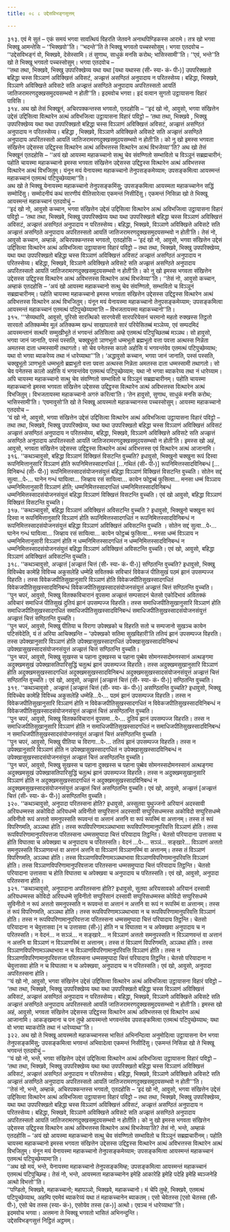 ```yaml
---
title: ०८ ८ उद्देसविभङ्गसुत्तम्

---
```


३१३. एवं मे सुतं – एकं समयं भगवा सावत्थियं विहरति जेतवने अनाथपिण्डिकस्स आरामे। तत्र खो भगवा भिक्खू आमन्तेसि – ‘‘भिक्खवो’’ति। ‘‘भदन्ते’’ति ते भिक्खू भगवतो पच्चस्सोसुम्। भगवा एतदवोच – ‘‘उद्देसविभङ्गं वो, भिक्खवे, देसेस्सामि। तं सुणाथ, साधुकं मनसि करोथ; भासिस्सामी’’ति। ‘‘एवं, भन्ते’’ति खो ते भिक्खू भगवतो पच्चस्सोसुम्। भगवा एतदवोच –  
‘‘तथा तथा, भिक्खवे, भिक्खु उपपरिक्खेय्य यथा यथा [यथा यथास्स (सी॰ स्या॰ कं॰ पी॰)] उपपरिक्खतो बहिद्धा चस्स विञ्ञाणं अविक्खित्तं अविसटं, अज्झत्तं असण्ठितं अनुपादाय न परितस्सेय्य। बहिद्धा, भिक्खवे, विञ्ञाणे अविक्खित्ते अविसटे सति अज्झत्तं असण्ठिते अनुपादाय अपरितस्सतो आयतिं जातिजरामरणदुक्खसमुदयसम्भवो न होती’’ति। इदमवोच भगवा। इदं वत्वान सुगतो उट्ठायासना विहारं पाविसि।  
३१४. अथ खो तेसं भिक्खूनं, अचिरपक्कन्तस्स भगवतो, एतदहोसि – ‘‘इदं खो नो, आवुसो, भगवा संखित्तेन उद्देसं उद्दिसित्वा वित्थारेन अत्थं अविभजित्वा उट्ठायासना विहारं पविट्ठो – ‘तथा तथा, भिक्खवे , भिक्खु उपपरिक्खेय्य यथा यथा उपपरिक्खतो बहिद्धा चस्स विञ्ञाणं अविक्खित्तं अविसटं, अज्झत्तं असण्ठितं अनुपादाय न परितस्सेय्य। बहिद्धा , भिक्खवे, विञ्ञाणे अविक्खित्ते अविसटे सति अज्झत्तं असण्ठिते अनुपादाय अपरितस्सतो आयतिं जातिजरामरणदुक्खसमुदयसम्भवो न होती’ति। को नु खो इमस्स भगवता संखित्तेन उद्देसस्स उद्दिट्ठस्स वित्थारेन अत्थं अविभत्तस्स वित्थारेन अत्थं विभजेय्या’’ति? अथ खो तेसं भिक्खूनं एतदहोसि – ‘‘अयं खो आयस्मा महाकच्चानो सत्थु चेव संवण्णितो सम्भावितो च विञ्ञूनं सब्रह्मचारीनं; पहोति चायस्मा महाकच्चानो इमस्स भगवता संखित्तेन उद्देसस्स उद्दिट्ठस्स वित्थारेन अत्थं अविभत्तस्स वित्थारेन अत्थं विभजितुम्। यंनून मयं येनायस्मा महाकच्चानो तेनुपसङ्कमेय्याम; उपसङ्कमित्वा आयस्मन्तं महाकच्चानं एतमत्थं पटिपुच्छेय्यामा’’ति।  
अथ खो ते भिक्खू येनायस्मा महाकच्चानो तेनुपसङ्कमिंसु; उपसङ्कमित्वा आयस्मता महाकच्चानेन सद्धिं सम्मोदिंसु। सम्मोदनीयं कथं सारणीयं वीतिसारेत्वा एकमन्तं निसीदिंसु। एकमन्तं निसिन्ना खो ते भिक्खू आयस्मन्तं महाकच्चानं एतदवोचुं –  
‘‘इदं खो नो, आवुसो कच्चान, भगवा संखित्तेन उद्देसं उद्दिसित्वा वित्थारेन अत्थं अविभजित्वा उट्ठायासना विहारं पविट्ठो – ‘तथा तथा, भिक्खवे, भिक्खु उपपरिक्खेय्य यथा यथा उपपरिक्खतो बहिद्धा चस्स विञ्ञाणं अविक्खित्तं अविसटं, अज्झत्तं असण्ठितं अनुपादाय न परितस्सेय्य। बहिद्धा, भिक्खवे, विञ्ञाणे अविक्खित्ते अविसटे सति अज्झत्तं असण्ठिते अनुपादाय अपरितस्सतो आयतिं जातिजरामरणदुक्खसमुदयसम्भवो न होती’ति। तेसं नो, आवुसो कच्चान, अम्हाकं, अचिरपक्कन्तस्स भगवतो, एतदहोसि – ‘इदं खो नो, आवुसो, भगवा संखित्तेन उद्देसं उद्दिसित्वा वित्थारेन अत्थं अविभजित्वा उट्ठायासना विहारं पविट्ठो – तथा तथा, भिक्खवे, भिक्खु उपपरिक्खेय्य, यथा यथा उपपरिक्खतो बहिद्धा चस्स विञ्ञाणं अविक्खित्तं अविसटं अज्झत्तं असण्ठितं अनुपादाय न परितस्सेय्य। बहिद्धा, भिक्खवे, विञ्ञाणे अविक्खित्ते अविसटे सति अज्झत्तं असण्ठिते अनुपादाय अपरितस्सतो आयतिं जातिजरामरणदुक्खसमुदयसम्भवो न होती’ति। को नु खो इमस्स भगवता संखित्तेन उद्देसस्स उद्दिट्ठस्स वित्थारेन अत्थं अविभत्तस्स वित्थारेन अत्थं विभजेय्या’’ति। ‘‘तेसं नो, आवुसो कच्चान, अम्हाकं एतदहोसि – ‘अयं खो आयस्मा महाकच्चानो सत्थु चेव संवण्णितो, सम्भावितो च विञ्ञूनं सब्रह्मचारीनम्। पहोति चायस्मा महाकच्चानो इमस्स भगवता संखित्तेन उद्देसस्स उद्दिट्ठस्स वित्थारेन अत्थं अविभत्तस्स वित्थारेन अत्थं विभजितुम्। यंनून मयं येनायस्मा महाकच्चानो तेनुपसङ्कमेय्याम; उपसङ्कमित्वा आयस्मन्तं महाकच्चानं एतमत्थं पटिपुच्छेय्यामा’ति – विभजतायस्मा महाकच्चानो’’ति।  
३१५. ‘‘‘सेय्यथापि, आवुसो, पुरिसो सारत्थिको सारगवेसी सारपरियेसनं चरमानो महतो रुक्खस्स तिट्ठतो सारवतो अतिक्कम्मेव मूलं अतिक्कम्म खन्धं साखापलासे सारं परियेसितब्बं मञ्ञेय्य, एवं सम्पदमिदं आयस्मन्तानं सत्थरि सम्मुखीभूते तं भगवन्तं अतिसित्वा अम्हे एतमत्थं पटिपुच्छितब्बं मञ्ञथ। सो हावुसो, भगवा जानं जानाति, पस्सं पस्सति, चक्खुभूतो ञाणभूतो धम्मभूतो ब्रह्मभूतो वत्ता पवत्ता अत्थस्स निन्नेता अमतस्स दाता धम्मस्सामी तथागतो। सो चेव पनेतस्स कालो अहोसि यं भगवन्तंयेव एतमत्थं पटिपुच्छेय्याथ; यथा वो भगवा ब्याकरेय्य तथा नं धारेय्याथा’’’ति। ‘अद्धावुसो कच्चान, भगवा जानं जानाति, पस्सं पस्सति, चक्खुभूतो ञाणभूतो धम्मभूतो ब्रह्मभूतो वत्ता पवत्ता अत्थस्स निन्नेता अमतस्स दाता धम्मस्सामी तथागतो। सो चेव पनेतस्स कालो अहोसि यं भगवन्तंयेव एतमत्थं पटिपुच्छेय्याम; यथा नो भगवा ब्याकरेय्य तथा नं धारेय्याम। अपि चायस्मा महाकच्चानो सत्थु चेव संवण्णितो सम्भावितो च विञ्ञूनं सब्रह्मचारीनम्। पहोति चायस्मा महाकच्चानो इमस्स भगवता संखित्तेन उद्देसस्स उद्दिट्ठस्स वित्थारेन अत्थं अविभत्तस्स वित्थारेन अत्थं विभजितुम्। विभजतायस्मा महाकच्चानो अगरुं करित्वा’ति। ‘तेन हावुसो, सुणाथ, साधुकं मनसि करोथ; भासिस्सामी’ति। ‘एवमावुसो’ति खो ते भिक्खू आयस्मतो महाकच्चानस्स पच्चस्सोसुम्। आयस्मा महाकच्चानो एतदवोच –  
‘यं खो नो, आवुसो, भगवा संखित्तेन उद्देसं उद्दिसित्वा वित्थारेन अत्थं अविभजित्वा उट्ठायासना विहारं पविट्ठो – तथा तथा, भिक्खवे, भिक्खु उपपरिक्खेय्य, यथा यथा उपपरिक्खतो बहिद्धा चस्स विञ्ञाणं अविक्खित्तं अविसटं अज्झत्तं असण्ठितं अनुपादाय न परितस्सेय्य, बहिद्धा, भिक्खवे, विञ्ञाणे अविक्खित्ते अविसटे सति अज्झत्तं असण्ठिते अनुपादाय अपरितस्सतो आयतिं जातिजरामरणदुक्खसमुदयसम्भवो न होती’ति। इमस्स खो अहं, आवुसो, भगवता संखित्तेन उद्देसस्स उद्दिट्ठस्स वित्थारेन अत्थं अविभत्तस्स एवं वित्थारेन अत्थं आजानामि।  
३१६. ‘‘कथञ्चावुसो, बहिद्धा विञ्ञाणं विक्खित्तं विसटन्ति वुच्चति? इधावुसो, भिक्खुनो चक्खुना रूपं दिस्वा रूपनिमित्तानुसारि विञ्ञाणं होति रूपनिमित्तस्सादगधितं […गथितं (सी॰ पी॰)] रूपनिमित्तस्सादविनिबन्धं […विनिबन्धं (सी॰ पी॰)] रूपनिमित्तस्सादसंयोजनसंयुत्तं बहिद्धा विञ्ञाणं विक्खित्तं विसटन्ति वुच्चति। सोतेन सद्दं सुत्वा…पे॰… घानेन गन्धं घायित्वा… जिव्हाय रसं सायित्वा… कायेन फोट्ठब्बं फुसित्वा… मनसा धम्मं विञ्ञाय धम्मनिमित्तानुसारी विञ्ञाणं होति; धम्मनिमित्तस्सादगधितं धम्मनिमित्तस्सादविनिबन्धं धम्मनिमित्तस्सादसंयोजनसंयुत्तं बहिद्धा विञ्ञाणं विक्खित्तं विसटन्ति वुच्चति। एवं खो आवुसो, बहिद्धा विञ्ञाणं विक्खित्तं विसटन्ति वुच्चति।  
३१७. ‘‘कथञ्चावुसो, बहिद्धा विञ्ञाणं अविक्खित्तं अविसटन्ति वुच्चति ? इधावुसो, भिक्खुनो चक्खुना रूपं दिस्वा न रूपनिमित्तानुसारि विञ्ञाणं होति रूपनिमित्तस्सादगधितं न रूपनिमित्तस्सादविनिबन्धं न रूपनिमित्तस्सादसंयोजनसंयुत्तं बहिद्धा विञ्ञाणं अविक्खित्तं अविसटन्ति वुच्चति । सोतेन सद्दं सुत्वा…पे॰… घानेन गन्धं घायित्वा… जिव्हाय रसं सायित्वा… कायेन फोट्ठब्बं फुसित्वा… मनसा धम्मं विञ्ञाय न धम्मनिमित्तानुसारी विञ्ञाणं होति न धम्मनिमित्तस्सादगधितं न धम्मनिमित्तस्सादविनिबन्धं न धम्मनिमित्तस्सादसंयोजनसंयुत्तं बहिद्धा विञ्ञाणं अविक्खित्तं अविसटन्ति वुच्चति। एवं खो, आवुसो, बहिद्धा विञ्ञाणं अविक्खित्तं अविसटन्ति वुच्चति।  
३१८. ‘‘कथञ्चावुसो, अज्झत्तं [अज्झत्तं चित्तं (सी॰ स्या॰ कं॰ पी॰)] सण्ठितन्ति वुच्चति? इधावुसो, भिक्खु विविच्चेव कामेहि विविच्च अकुसलेहि धम्मेहि सवितक्कं सविचारं विवेकजं पीतिसुखं पठमं झानं उपसम्पज्ज विहरति। तस्स विवेकजपीतिसुखानुसारि विञ्ञाणं होति विवेकजपीतिसुखस्सादगधितं विवेकजपीतिसुखस्सादविनिबन्धं विवेकजपीतिसुखस्सादसंयोजनसंयुत्तं अज्झत्तं चित्तं सण्ठितन्ति वुच्चति।  
‘‘पुन चपरं, आवुसो, भिक्खु वितक्कविचारानं वूपसमा अज्झत्तं सम्पसादनं चेतसो एकोदिभावं अवितक्कं अविचारं समाधिजं पीतिसुखं दुतियं झानं उपसम्पज्ज विहरति। तस्स समाधिजपीतिसुखानुसारि विञ्ञाणं होति समाधिजपीतिसुखस्सादगधितं समाधिजपीतिसुखस्सादविनिबन्धं समाधिजपीतिसुखस्सादसंयोजनसंयुत्तं अज्झत्तं चित्तं सण्ठितन्ति वुच्चति।  
‘‘पुन चपरं, आवुसो, भिक्खु पीतिया च विरागा उपेक्खको च विहरति सतो च सम्पजानो सुखञ्च कायेन पटिसंवेदेति, यं तं अरिया आचिक्खन्ति – ‘उपेक्खको सतिमा सुखविहारी’ति ततियं झानं उपसम्पज्ज विहरति। तस्स उपेक्खानुसारि विञ्ञाणं होति उपेक्खासुखस्सादगधितं उपेक्खासुखस्सादविनिबन्धं उपेक्खासुखस्सादसंयोजनसंयुत्तं अज्झत्तं चित्तं सण्ठितन्ति वुच्चति।  
‘‘पुन चपरं, आवुसो, भिक्खु सुखस्स च पहाना दुक्खस्स च पहाना पुब्बेव सोमनस्सदोमनस्सानं अत्थङ्गमा अदुक्खमसुखं उपेक्खासतिपारिसुद्धिं चतुत्थं झानं उपसम्पज्ज विहरति। तस्स अदुक्खमसुखानुसारि विञ्ञाणं होति अदुक्खमसुखस्सादगधितं अदुक्खमसुखस्सादविनिबन्धं अदुक्खमसुखस्सादसंयोजनसंयुत्तं अज्झत्तं चित्तं सण्ठितन्ति वुच्चति। एवं खो, आवुसो, अज्झत्तं [अज्झत्तं चित्तं (सी॰ स्या॰ कं॰ पी॰)] सण्ठितन्ति वुच्चति।  
३१९. ‘‘कथञ्चावुसो , अज्झत्तं [अज्झत्तं चित्तं (सी॰ स्या॰ कं॰ पी॰)] असण्ठितन्ति वुच्चति? इधावुसो, भिक्खु विविच्चेव कामेहि विविच्च अकुसलेहि धम्मेहि…पे॰… पठमं झानं उपसम्पज्ज विहरति। तस्स न विवेकजपीतिसुखानुसारि विञ्ञाणं होति न विवेकजपीतिसुखस्सादगधितं न विवेकजपीतिसुखस्सादविनिबन्धं न विवेकजपीतिसुखस्सादसंयोजनसंयुत्तं अज्झत्तं चित्तं असण्ठितन्ति वुच्चति।  
‘‘पुन चपरं, आवुसो, भिक्खु वितक्कविचारानं वूपसमा…पे॰… दुतियं झानं उपसम्पज्ज विहरति। तस्स न समाधिजपीतिसुखानुसारि विञ्ञाणं होति न समाधिजपीतिसुखस्सादगधितं न समाधिजपीतिसुखस्सादविनिबन्धं न समाधिजपीतिसुखस्सादसंयोजनसंयुत्तं अज्झत्तं चित्तं असण्ठितन्ति वुच्चति ।  
‘‘पुन चपरं, आवुसो, भिक्खु पीतिया च विरागा…पे॰… ततियं झानं उपसम्पज्ज विहरति। तस्स न उपेक्खानुसारि विञ्ञाणं होति न उपेक्खासुखस्सादगधितं न उपेक्खासुखस्सादविनिबन्धं न उपेक्खासुखस्सादसंयोजनसंयुत्तं अज्झत्तं चित्तं असण्ठितन्ति वुच्चति।  
‘‘पुन चपरं, आवुसो, भिक्खु सुखस्स च पहाना दुक्खस्स च पहाना पुब्बेव सोमनस्सदोमनस्सानं अत्थङ्गमा अदुक्खमसुखं उपेक्खासतिपारिसुद्धिं चतुत्थं झानं उपसम्पज्ज विहरति। तस्स न अदुक्खमसुखानुसारि विञ्ञाणं होति न अदुक्खमसुखस्सादगधितं न अदुक्खमसुखस्सादविनिबन्धं न अदुक्खमसुखस्सादसंयोजनसंयुत्तं अज्झत्तं चित्तं असण्ठितन्ति वुच्चति। एवं खो, आवुसो, अज्झत्तं [अज्झत्तं चित्तं (सी॰ स्या॰ कं॰ पी॰)] असण्ठितन्ति वुच्चति।  
३२०. ‘‘कथञ्चावुसो, अनुपादा परितस्सना होति? इधावुसो, अस्सुतवा पुथुज्जनो अरियानं अदस्सावी अरियधम्मस्स अकोविदो अरियधम्मे अविनीतो सप्पुरिसानं अदस्सावी सप्पुरिसधम्मस्स अकोविदो सप्पुरिसधम्मे अविनीतो रूपं अत्ततो समनुपस्सति रूपवन्तं वा अत्तानं अत्तनि वा रूपं रूपस्मिं वा अत्तानम्। तस्स तं रूपं विपरिणमति, अञ्ञथा होति। तस्स रूपविपरिणामञ्ञथाभावा रूपविपरिणामानुपरिवत्ति विञ्ञाणं होति। तस्स रूपविपरिणामानुपरिवत्तजा परितस्सना धम्मसमुप्पादा चित्तं परियादाय तिट्ठन्ति। चेतसो परियादाना उत्तासवा च होति विघातवा च अपेक्खवा च अनुपादाय च परितस्सति। वेदनं …पे॰… सञ्ञं… सङ्खारे… विञ्ञाणं अत्ततो समनुपस्सति विञ्ञाणवन्तं वा अत्तानं अत्तनि वा विञ्ञाणं विञ्ञाणस्मिं वा अत्तानम्। तस्स तं विञ्ञाणं विपरिणमति, अञ्ञथा होति। तस्स विञ्ञाणविपरिणामञ्ञथाभावा विञ्ञाणविपरिणामानुपरिवत्ति विञ्ञाणं होति। तस्स विञ्ञाणविपरिणामानुपरिवत्तजा परितस्सना धम्मसमुप्पादा चित्तं परियादाय तिट्ठन्ति। चेतसो परियादाना उत्तासवा च होति विघातवा च अपेक्खवा च अनुपादाय च परितस्सति। एवं खो, आवुसो, अनुपादा परितस्सना होति।  
३२१. ‘‘कथञ्चावुसो, अनुपादाना अपरितस्सना होति? इधावुसो, सुतवा अरियसावको अरियानं दस्सावी अरियधम्मस्स कोविदो अरियधम्मे सुविनीतो सप्पुरिसानं दस्सावी सप्पुरिसधम्मस्स कोविदो सप्पुरिसधम्मे सुविनीतो न रूपं अत्ततो समनुपस्सति न रूपवन्तं वा अत्तानं न अत्तनि वा रूपं न रूपस्मिं वा अत्तानम्। तस्स तं रूपं विपरिणमति, अञ्ञथा होति। तस्स रूपविपरिणामञ्ञथाभावा न च रूपविपरिणामानुपरिवत्ति विञ्ञाणं होति। तस्स न रूपविपरिणामानुपरिवत्तजा परितस्सना धम्मसमुप्पादा चित्तं परियादाय तिट्ठन्ति। चेतसो परियादाना न चेवुत्तासवा [न च उत्तासवा (सी॰)] होति न च विघातवा न च अपेक्खवा अनुपादाय च न परितस्सति। न वेदनं… न सञ्ञं… न सङ्खारे… न विञ्ञाणं अत्ततो समनुपस्सति न विञ्ञाणवन्तं वा अत्तानं न अत्तनि वा विञ्ञाणं न विञ्ञाणस्मिं वा अत्तानम्। तस्स तं विञ्ञाणं विपरिणमति, अञ्ञथा होति। तस्स विञ्ञाणविपरिणामञ्ञथाभावा न च विञ्ञाणविपरिणामानुपरिवत्ति विञ्ञाणं होति। तस्स न विञ्ञाणविपरिणामानुपरिवत्तजा परितस्सना धम्मसमुप्पादा चित्तं परियादाय तिट्ठन्ति। चेतसो परियादाना न चेवुत्तासवा होति न च विघातवा न च अपेक्खवा, अनुपादाय च न परितस्सति। एवं खो, आवुसो, अनुपादा अपरितस्सना होति।  
‘‘यं खो नो, आवुसो, भगवा संखित्तेन उद्देसं उद्दिसित्वा वित्थारेन अत्थं अविभजित्वा उट्ठायासना विहारं पविट्ठो – ‘तथा तथा, भिक्खवे, भिक्खु उपपरिक्खेय्य यथा यथा उपपरिक्खतो बहिद्धा चस्स विञ्ञाणं अविक्खित्तं अविसटं, अज्झत्तं असण्ठितं अनुपादाय न परितस्सेय्य। बहिद्धा, भिक्खवे, विञ्ञाणे अविक्खित्ते अविसटे सति अज्झत्तं असण्ठिते अनुपादाय अपरितस्सतो आयतिं जातिजरामरणदुक्खसमुदयसम्भवो न होती’ति। इमस्स खो अहं, आवुसो, भगवता संखित्तेन उद्देसस्स उद्दिट्ठस्स वित्थारेन अत्थं अविभत्तस्स एवं वित्थारेन अत्थं आजानामि। आकङ्खमाना च पन तुम्हे आयस्मन्तो भगवन्तंयेव उपसङ्कमित्वा एतमत्थं पटिपुच्छेय्याथ; यथा वो भगवा ब्याकरोति तथा नं धारेय्याथा’’ति।  
३२२. अथ खो ते भिक्खू आयस्मतो महाकच्चानस्स भासितं अभिनन्दित्वा अनुमोदित्वा उट्ठायासना येन भगवा तेनुपसङ्कमिंसु; उपसङ्कमित्वा भगवन्तं अभिवादेत्वा एकमन्तं निसीदिंसु। एकमन्तं निसिन्ना खो ते भिक्खू भगवन्तं एतदवोचुं –  
‘‘यं खो नो, भन्ते, भगवा संखित्तेन उद्देसं उद्दिसित्वा वित्थारेन अत्थं अविभजित्वा उट्ठायासना विहारं पविट्ठो – ‘तथा तथा, भिक्खवे, भिक्खु उपपरिक्खेय्य यथा यथा उपपरिक्खतो बहिद्धा चस्स विञ्ञाणं अविक्खित्तं अविसटं, अज्झत्तं असण्ठितं अनुपादाय न परितस्सेय्य। बहिद्धा, भिक्खवे, विञ्ञाणे अविक्खित्ते अविसटे सति अज्झत्तं असण्ठिते अनुपादाय अपरितस्सतो आयतिं जातिजरामरणदुक्खसमुदयसम्भवो न होती’’’ति।  
‘‘तेसं नो, भन्ते, अम्हाकं, अचिरपक्कन्तस्स भगवतो, एतदहोसि – ‘इदं खो नो, आवुसो, भगवा संखित्तेन उद्देसं उद्दिसित्वा वित्थारेन अत्थं अविभजित्वा उट्ठायासना विहारं पविट्ठो – तथा तथा, भिक्खवे, भिक्खु उपपरिक्खेय्य, यथा यथा उपपरिक्खतो बहिद्धा चस्स विञ्ञाणं अविक्खित्तं अविसटं, अज्झत्तं असण्ठितं अनुपादाय न परितस्सेय्य। बहिद्धा, भिक्खवे, विञ्ञाणे अविक्खित्ते अविसटे सति अज्झत्तं असण्ठिते अनुपादाय अपरितस्सतो आयतिं जातिजरामरणदुक्खसमुदयसम्भवो न होतीति। को नु खो इमस्स भगवता संखित्तेन उद्देसस्स उद्दिट्ठस्स वित्थारेन अत्थं अविभत्तस्स वित्थारेन अत्थं विभजेय्या’ति? तेसं नो, भन्ते, अम्हाकं एतदहोसि – ‘अयं खो आयस्मा महाकच्चानो सत्थु चेव संवण्णितो सम्भावितो च विञ्ञूनं सब्रह्मचारीनम्। पहोति चायस्मा महाकच्चानो इमस्स भगवता संखित्तेन उद्देसस्स उद्दिट्ठस्स वित्थारेन अत्थं अविभत्तस्स वित्थारेन अत्थं विभजितुम्। यंनून मयं येनायस्मा महाकच्चानो तेनुपसङ्कमेय्याम; उपसङ्कमित्वा आयस्मन्तं महाकच्चानं एतमत्थं पटिपुच्छेय्यामा’ति।  
‘‘अथ खो मयं, भन्ते, येनायस्मा महाकच्चानो तेनुपसङ्कमिम्ह; उपसङ्कमित्वा आयस्मन्तं महाकच्चानं एतमत्थं पटिपुच्छिम्ह। तेसं नो, भन्ते, आयस्मता महाकच्चानेन इमेहि आकारेहि इमेहि पदेहि इमेहि ब्यञ्जनेहि अत्थो विभत्तो’’ति।  
‘‘पण्डितो, भिक्खवे, महाकच्चानो; महापञ्ञो, भिक्खवे, महाकच्चानो। मं चेपि तुम्हे, भिक्खवे, एतमत्थं पटिपुच्छेय्याथ, अहम्पि एवमेवं ब्याकरेय्यं यथा तं महाकच्चानेन ब्याकतम्। एसो चेवेतस्स [एसो चेतस्स (सी॰ पी॰), एसो चेव तस्स (स्या॰ कं॰), एसोयेव तस्स (क॰)] अत्थो। एवञ्च नं धारेय्याथा’’ति।  
इदमवोच भगवा। अत्तमना ते भिक्खू भगवतो भासितं अभिनन्दुन्ति।  
उद्देसविभङ्गसुत्तं निट्ठितं अट्ठमम्।  

